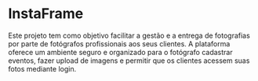 # InstaFrame
Este projeto tem como objetivo facilitar a gestão e a entrega de fotografias por parte de fotógrafos profissionais aos seus clientes. A plataforma oferece um ambiente seguro e organizado para o fotógrafo cadastrar eventos, fazer upload de imagens e permitir que os clientes acessem suas fotos mediante login.
